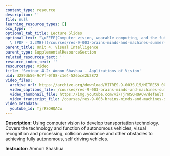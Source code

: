 ```yaml
---
content_type: resource
description: ''
file: null
learning_resource_types: []
ocw_type: ''
optional_tab_title: Lecture Slides
optional_text: "\uFEFF[Computer vision, wearable computing, and the future of transportation\
  \ (PDF - 3.3MB)](/courses/res-9-003-brains-minds-and-machines-summer-course-summer-2015/resources/mitres_9_003sum15_sem4-2)"
parent_title: Unit 4. Visual Intelligence
parent_type: SupplementalResourceSection
related_resources_text: ''
resource_index_text: ''
resourcetype: Video
title: 'Seminar 4.2: Amnon Shashua - Applications of Vision'
uid: d289db56-9c7f-0f88-c1e4-526bce2b2872
video_files:
  archive_url: https://archive.org/download/MITRES.9-003SU15/MITRES9_003SU15_Seminar_4-2_300k.mp4
  video_captions_file: /courses/res-9-003-brains-minds-and-machines-summer-course-summer-2015/e05decb35c4655c48e994ba17f818585_TjrRSOHQACw.vtt
  video_thumbnail_file: https://img.youtube.com/vi/TjrRSOHQACw/default.jpg
  video_transcript_file: /courses/res-9-003-brains-minds-and-machines-summer-course-summer-2015/720e2607049c128d33e492a1f3ab59f0_TjrRSOHQACw.pdf
video_metadata:
  youtube_id: TjrRSOHQACw
---
```


**Description:** Using computer vision to develop transportation technology. Covers the technology and function of autonomous vehicles, visual recognition and processing, collision avoidance and other obstacles to achieving fully autonomous, self driving vehicles.

**Instructor:** Amnon Shashua